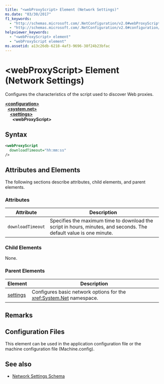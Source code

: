 ```yaml
---
title: "<webProxyScript> Element (Network Settings)"
ms.date: "03/30/2017"
f1_keywords: 
  - "http://schemas.microsoft.com/.NetConfiguration/v2.0#webProxyScript"
  - "http://schemas.microsoft.com/.NetConfiguration/v2.0#configuration/system.net/settings/webProxyScript"
helpviewer_keywords: 
  - "<webProxyScript> element"
  - "webProxyScript element"
ms.assetid: a13c26db-6218-4af3-9696-38f24b23bfac
---
```

# \<webProxyScript> Element (Network Settings)
Configures the characteristics of the script used to discover Web proxies.  

[**\<configuration>**](../configuration-element.md)\
&nbsp;&nbsp;[**\<system.net>**](system-net-element-network-settings.md)\
&nbsp;&nbsp;&nbsp;&nbsp;[**\<settings>**](settings-element-network-settings.md)\
&nbsp;&nbsp;&nbsp;&nbsp;&nbsp;&nbsp;**\<webProxyScript>**

## Syntax  
  
```xml  
<webProxyScript  
  downloadTimeout="hh:mm:ss"  
/>  
```  
  
## Attributes and Elements  
 The following sections describe attributes, child elements, and parent elements.  
  
### Attributes  
  
|Attribute|Description|  
|---------------|-----------------|  
|`downloadTimeout`|Specifies the maximum time to download the script in hours, minutes, and seconds. The default value is one minute.|  
  
### Child Elements  
 None.  
  
### Parent Elements  
  
|Element|Description|  
|-------------|-----------------|  
|[settings](settings-element-network-settings.md)|Configures basic network options for the <xref:System.Net> namespace.|  
  
## Remarks  
  
## Configuration Files  
 This element can be used in the application configuration file or the machine configuration file (Machine.config).  
  
## See also

- [Network Settings Schema](index.md)
